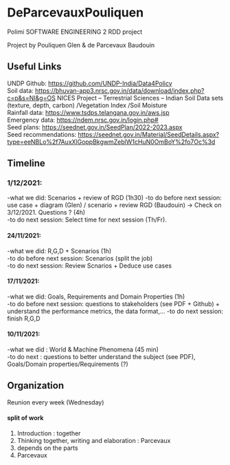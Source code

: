 # DeParcevauxPouliquen
Polimi SOFTWARE ENGINEERING 2 RDD project

Project by Pouliquen Glen & de Parcevaux Baudouin

## Useful Links
UNDP Github: https://github.com/UNDP-India/Data4Policy  
Soil data: https://bhuvan-app3.nrsc.gov.in/data/download/index.php?c=p&s=NI&g=OS NICES Project – Terrestrial Sciences – Indian Soil Data sets (texture, depth, carbon) /Vegetation Index /Soil Moisture    
Rainfall data: https://www.tsdps.telangana.gov.in/aws.jsp    
Emergency data: https://ndem.nrsc.gov.in/login.php#   
Seed plans: https://seednet.gov.in/SeedPlan/2022-2023.aspx     
Seed recommendations: https://seednet.gov.in/Material/SeedDetails.aspx?type=eeNBLo%2f7AuxXlGoppBkgwmZeblW1cHuN0OmBoY%2fo7Oc%3d     

## Timeline

### 1/12/2021:
-what we did: Scenarios + review of RGD (1h30)
-to do before next session: use case + diagram (Glen) / scenario + review RGD (Baudouin) -> Check on 3/12/2021. Questions ? (4h)    
-to do next session: Select time for next session (Th/Fr).   

#### 24/11/2021:
-what we did: R,G,D + Scenarios (1h)   
-to do before next session: Scenarios (split the job)   
-to do next session: Review Scnarios + Deduce use cases

#### 17/11/2021:   
-what we did: Goals, Requirements and Domain Properties (1h)  
-to do before next session: questions to stakeholders (see PDF + Github) + understand the performance metrics, the data format,... 
-to do next session: finish R,G,D   

#### 10/11/2021:  
-what we did : World & Machine Phenomena (45 min)  
-to do next : questions to better understand the subject (see PDF), Goals/Domain properties/Requirements (?)

## Organization
Reunion every week (Wednesday)

#### split of work
1. Introduction : together
2. Thinking together, writing and elaboration : Parcevaux
3. depends on the parts
4. Parcevaux
